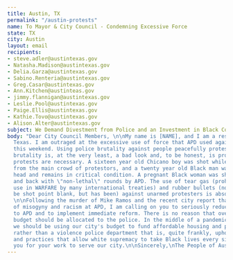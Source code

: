 ```yaml
---
title: Austin, TX
permalink: "/austin-protests"
name: To Mayor & City Council - Condemning Excessive Force
state: TX
city: Austin
layout: email
recipients:
- steve.adler@austintexas.gov
- Natasha.Madison@austintexas.gov
- Delia.Garza@austintexas.gov
- Sabino.Renteria@austintexas.gov
- Greg.Casar@austintexas.gov
- Ann.Kitchen@austinteas.gov
- jimmy.flannigan@austintexas.gov
- Leslie.Pool@austintexas.gov
- Paige.Ellis@austintexas.gov
- Kathie.Tovo@austintexas.gov
- Alison.Alter@austintexas.gov
subject: We Demand Divestment from Police and an Investment in Black Communities
body: "Dear City Council Members, \n\nMy name is [NAME], and I am a resident of Austin,
  Texas. I am outraged at the excessive use of force that APD used against protesters
  this weekend. Using police brutality against people peacefully protesting police
  brutality is, at the very least, a bad look and, to be honest, is proof that these
  protests are necessary. A sixteen year old Chicano boy was shot while standing away
  from the main crowd of protestors, and a twenty year old Black man was shot in the
  head and remains in critical condition. A pregnant Black woman was shot in her stomach
  and back with \"non-lethal\" rounds by APD. The use of tear gas (prohibited for
  use in WARFARE by many international treaties) and rubber bullets (not meant to
  be shot point blank, but has been) against unarmed protesters is absolutely unacceptable.
  \n\nFollowing the murder of Mike Ramos and the recent city report that found a culture
  of misogyny and racism at APD, I am calling on you to seriously reduce city funding
  to APD and to implement immediate reform. There is no reason that over ⅓ of Austin’s
  budget should be allocated to the police. In the middle of a pandemic and a recession,
  we should be using our city's budget to fund affordable housing and public health
  rather than a violence police department that is, quite frankly, upholding policies
  and practices that allow white supremacy to take Black lives every single day. Thank
  you for your work to serve our city.\n\nSincerely,\nThe People of Austin, TX\n[NAME]\n[PHONE_NUMBER]\n[EMAIL]\n[ADDRESS]\n"
---
```


